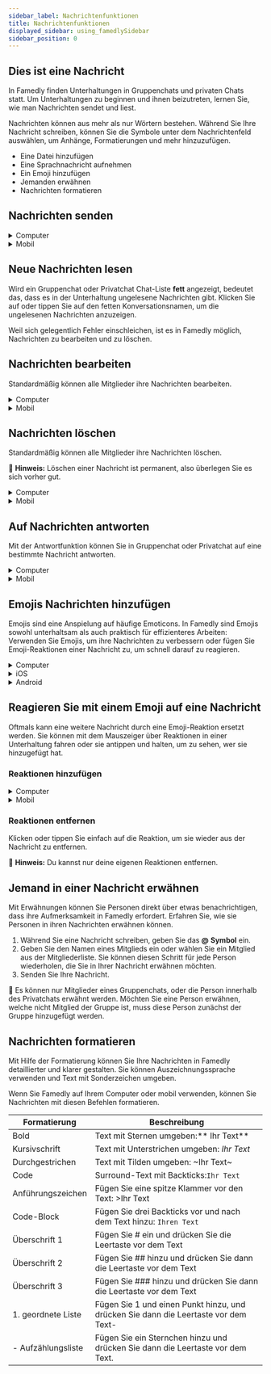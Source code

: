 ```yaml
---
sidebar_label: Nachrichtenfunktionen
title: Nachrichtenfunktionen
displayed_sidebar: using_famedlySidebar
sidebar_position: 0
---
```




## Dies ist eine Nachricht

In Famedly finden Unterhaltungen in Gruppenchats und privaten Chats statt. Um Unterhaltungen zu beginnen und ihnen beizutreten, lernen Sie, wie man Nachrichten sendet und liest.

Nachrichten können aus mehr als nur Wörtern bestehen. Während Sie Ihre Nachricht schreiben, können Sie die Symbole unter dem Nachrichtenfeld auswählen, um Anhänge, Formatierungen und mehr hinzuzufügen.

- Eine Datei hinzufügen
- Eine Sprachnachricht aufnehmen
- Ein Emoji hinzufügen
- Jemanden erwähnen
- Nachrichten formatieren

## Nachrichten senden



<details>
<summary>Computer</summary>

1. Öffnen Sie den Gruppenchat oder Privatchat, an den Sie eine Nachricht senden möchten.
2. Klicken Sie auf das Nachrichtenfeld.
3. Geben Sie Ihre Nachricht ein und fügen Sie alle gewünschten Emoji, Erwähnungen oder Formatierungen hinzu.
4. Drücken Sie **Enter** oder klicken Sie →, um sie zu senden.

<aside>
🚧 <strong x-id="1">Tipp:</strong> Mit Shift + Eingabe können in die nächste Zeile springen.
    
</aside>

</details>


<details>
<summary>Mobil</summary>

1. Öffnen Sie den Gruppenchat oder Privatchat, an den Sie eine Nachricht senden möchten.
2. Tippen Sie auf das Nachrichtenfeld.
3. Geben Sie Ihre Nachricht ein und fügen Sie alle gewünschten Emoji, Erwähnungen oder Formatierungen hinzu.
4. Tippen Sie → um es zu senden.

</details>

## Neue Nachrichten lesen

Wird ein Gruppenchat oder Privatchat Chat-Liste **fett** angezeigt, bedeutet das, dass es in der Unterhaltung ungelesene Nachrichten gibt. Klicken Sie auf oder tippen Sie auf den fetten Konversationsnamen, um die ungelesenen Nachrichten anzuzeigen.

Weil sich gelegentlich Fehler einschleichen, ist es in Famedly möglich, Nachrichten zu bearbeiten und zu löschen. 

## Nachrichten bearbeiten

Standardmäßig können alle Mitglieder ihre Nachrichten bearbeiten.


<details>
<summary>Computer</summary>

1. Bewegen Sie den Cursor über die Nachricht, die Sie bearbeiten möchten.
2. Klicken Sie auf das ✎**Bleistift** **Symbol**.
3. Bearbeiten Sie Ihre Nachricht im Textfeld.
4. Klicken Sie auf das →**Senden Symbol**.

</details>


<details>
<summary>Mobil</summary>

1. Tippen Sie auf die Nachricht, die Sie bearbeiten möchten.
2. Tippen Sie auf **Bearbeiten**, um Änderungen vorzunehmen.
3. Bearbeiten Sie Ihre Nachricht im Textfeld.
4. Tippen Sie auf das *✔️* **Häkchen-Symbol**, um den Vorgang abzuschließen.

</details>

## Nachrichten löschen

Standardmäßig können alle Mitglieder ihre Nachrichten löschen.

<aside>

🚧 <strong x-id="1">Hinweis:</strong> Löschen einer Nachricht ist permanent, also überlegen Sie es sich vorher gut.

</aside>

<details>
<summary>Computer</summary>

1. Bewegen Sie den Mauszeiger über die Nachricht, die Sie bearbeiten möchten.
2. Klicken Sie auf das 🗑**Papierkorb Symbol**.
3. Klicken Sie zum Bestätigen auf **Ja**.

</details>


<details>
<summary>Mobil</summary>

1. Tippen Sie auf die Nachricht, die Sie bearbeiten möchten.
2. Tippen Sie auf **Löschen**, um die Nachricht zu löschen.
3. Klicken Sie zum Bestätigen auf **Ja**.

</details>



## Auf Nachrichten antworten

Mit der Antwortfunktion können Sie in Gruppenchat oder Privatchat auf eine bestimmte Nachricht antworten.

<details>
<summary>Computer</summary>

 1. Bewegen Sie den Mauszeiger über die Nachricht, die Sie beantworten möchten.
2. Klicken Sie auf das ↪ **Antworten** **Symbol**.
3. Geben Sie Ihre Antwort in das Textfeld ein.
4. Drücken Sie **Enter** oder klicken Sie auf das → **Symbol senden**, um die Antwort zu senden.

</details>

<details>
<summary>Mobil</summary>

1. Tippen Sie auf die Nachricht, die Sie beantworten möchten.
2. Tippen Sie **Antworten**.
3. Geben Sie Ihre Antwort in das Textfeld ein.
4. Klicken Sie auf das →**Senden Symbol**.

</details>


## Emojis Nachrichten hinzufügen

Emojis sind eine Anspielung auf häufige Emoticons. In Famedly sind Emojis sowohl unterhaltsam als auch praktisch für effizienteres Arbeiten: Verwenden Sie Emojis, um ihre Nachrichten zu verbessern oder fügen Sie Emoji-Reaktionen einer Nachricht zu, um schnell darauf zu reagieren.


<details>
<summary>Computer</summary>

1. Klicken Sie auf 🙂 **das Smiley-Symbol** im Nachrichtenfeld, um das Menü zu öffnen.
2. Benutzen Sie die Symbole im oberen Bereich des Menüs, um die Kategorien zu durchsuchen.
3. Klicken Sie auf ein Emoji, um es zu ihrer Nachricht hinzuzufügen.

<aside>
    🚧 <strong x-id="1">Tipp:</strong> Nutzen Sie die 🔎 um die passenden Emojis schneller zu finden.
    
</aside>

</details>


<details>
<summary>iOS</summary>

1. Tippen Sie auf das Nachrichtenfeld, um ihre Tastatur zu öffnen.
2. Tippe auf das 🙂 **Emoji** oder 🌐 **Globus** Taste auf der Tastatur.
3. Klicken Sie auf ein Emoji, um es zu ihrer Nachricht hinzuzufügen.

</details>

<details>
<summary>Android</summary>

1. Klicken Sie auf 🙂 **das Smiley-Symbol** im Nachrichtenfeld, um das Menü zu öffnen.
2. Klicken Sie auf ein Emoji, um es zu ihrer Nachricht hinzuzufügen.

</details>

## Reagieren Sie mit einem Emoji auf eine Nachricht

Oftmals kann eine weitere Nachricht durch eine Emoji-Reaktion ersetzt werden. Sie können mit dem Mauszeiger über Reaktionen in einer Unterhaltung fahren oder sie antippen und halten, um zu sehen, wer sie hinzugefügt hat.

### Reaktionen hinzufügen

<details>
<summary>Computer</summary>

1. Bewegen Sie den Mauszeiger über die Nachricht, zu der Sie eine Reaktion hinzufügen möchten.
2. Klicken Sie auf 🙂 **das** **Smiley-Symbol** und wählen Sie eine Option aus.

</details>


<details>
<summary>Mobil</summary>

1. Tippen Sie auf die Nachricht, zu der Sie eine Reaktion hinzufügen möchten.
2. Wählen Sie eine häufig verwendete Reaktion aus dem Menü aus oder tippen Sie auf das + **Plus** **Symbol**, um nach einer anderen zu suchen.

</details>

### Reaktionen entfernen

Klicken oder tippen Sie einfach auf die Reaktion, um sie wieder aus der Nachricht zu entfernen.

<aside>
🚧 <strong x-id="1">Hinweis:</strong> Du kannst nur deine eigenen Reaktionen entfernen.

</aside>

## Jemand in einer Nachricht erwähnen

Mit Erwähnungen können Sie Personen direkt über etwas benachrichtigen, dass ihre Aufmerksamkeit in Famedly erfordert. Erfahren Sie, wie sie Personen in ihren Nachrichten erwähnen können.

1. Während Sie eine Nachricht schreiben, geben Sie das **@** **Symbol** ein.
2. Geben Sie den Namen eines Mitglieds ein oder wählen Sie ein Mitglied aus der Mitgliederliste. Sie können diesen Schritt für jede Person wiederholen, die Sie in Ihrer Nachricht erwähnen möchten.
3. Senden Sie Ihre Nachricht.

<aside>
🚧 Es können nur Mitglieder eines Gruppenchats, oder die Person innerhalb des Privatchats erwähnt werden. Möchten Sie eine Person erwähnen, welche nicht Mitglied der Gruppe ist, muss diese Person zunächst der Gruppe hinzugefügt werden.

</aside>

## Nachrichten formatieren

Mit Hilfe der Formatierung können Sie Ihre Nachrichten in Famedly detaillierter und klarer gestalten. Sie können Auszeichnungssprache verwenden und Text mit Sonderzeichen umgeben.

Wenn Sie Famedly auf Ihrem Computer oder mobil verwenden, können Sie Nachrichten mit diesen Befehlen formatieren.

| Formatierung       | Beschreibung                                                                        |
| ------------------ | ----------------------------------------------------------------------------------- |
| Bold               | Text mit Sternen umgeben:** Ihr Text**                                              |
| Kursivschrift      | Text mit Unterstrichen umgeben: _Ihr Text_                                          |
| Durchgestrichen    | Text mit Tilden umgeben: ~Ihr Text~                                                 |
| Code               | Surround-Text mit Backticks:`Ihr Text`                                              |
| Anführungszeichen  | Fügen Sie eine spitze Klammer vor den Text: >Ihr Text                               |
| Code-Block         | Fügen Sie drei Backticks vor und nach dem Text hinzu: ```Ihren Text```        |
| Überschrift 1      | Fügen Sie # ein und drücken Sie die Leertaste vor dem Text                          |
| Überschrift 2      | Fügen Sie ## hinzu und drücken Sie dann die Leertaste vor dem Text                  |
| Überschrift 3      | Fügen Sie ### hinzu und drücken Sie dann die Leertaste vor dem Text                 |
| 1. geordnete Liste | Fügen Sie 1 und einen Punkt hinzu, und drücken Sie dann die Leertaste vor dem Text- |
| - Aufzählungsliste | Fügen Sie ein Sternchen hinzu und drücken Sie dann die Leertaste vor dem Text.      |

